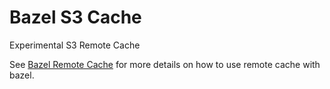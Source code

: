 # Bazel S3 Cache

Experimental S3 Remote Cache

See [Bazel Remote Cache](https://docs.bazel.build/versions/master/remote-caching.html) for more details on how to use remote cache with bazel.